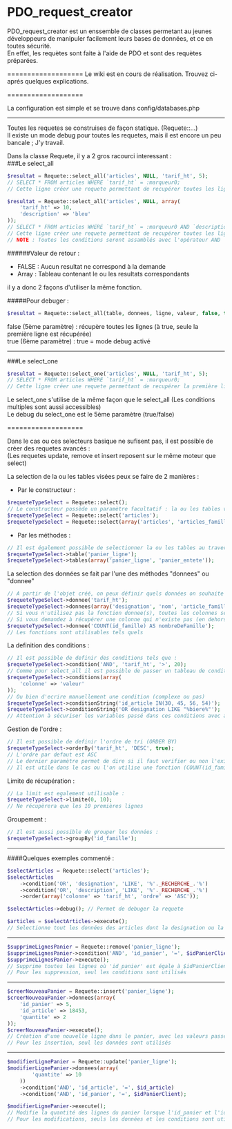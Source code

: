 PDO_request_creator
===================

PDO_request_creator est un enssemble de classes permetant au jeunes développeurs de manipuler facilement leurs bases de données, et ce en toutes sécurité.  
En effet, les requètes sont faite à l'aide de PDO et sont des requètes préparées. 

  
===================
Le wiki est en cours de réalisation. Trouvez ci-aprés quelques explications.


===================

La configuration est simple et se trouve dans config/databases.php


-------------------

Toutes les requetes se construises de façon statique. (Requete::...)     
Il existe un mode debug pour toutes les requetes, mais il est encore un peu bancale ; J'y travail.    
    
   
Dans la classe Requete, il y a 2 gros racourci interessant :    
###Le select_all   
```php
$resultat = Requete::select_all('articles', NULL, 'tarif_ht', 5);   
// SELECT * FROM articles WHERE `tarif_ht` = :marqueur0;    
// Cette ligne créer une requete permettant de recupérer toutes les lignes de la table article dont la colonne 'tarif_ht' est égale à 5
```

```php
$resultat = Requete::select_all('articles', NULL, array(    
	'tarif_ht' => 10,    
	'description' => 'bleu'    
));   
// SELECT * FROM articles WHERE `tarif_ht` = :marqueur0 AND `description` = :marqueur1;    
// Cette ligne créer une requete permettant de recupérer toutes les lignes de la table article dont la colonne 'tarif_ht' est égale a 10 ET la valeur de la colonne 'description' est bleu     
// NOTE : Toutes les conditions seront assamblés avec l'opérateur AND     
```
######Valeur de retour :
- FALSE : Aucun resultat ne correspond à la demande
- Array : Tableau contenant le ou les resultats correspondants

il y a donc 2 façons d'utiliser la même fonction.    
    
#####Pour debuger :    
```php
$resultat = Requete::select_all(table, donnees, ligne, valeur, false, true);
```
false (5ème paramètre) : récupère toutes les lignes (à true, seule la première ligne est récupérée)    
true (6ème paramètre) : true = mode debug activé    

----------------

###Le select_one

```php
$resultat = Requete::select_one('articles', NULL, 'tarif_ht', 5);    
// SELECT * FROM articles WHERE `tarif_ht` = :marqueur0;
// Cette ligne créer une requete permettant de recupérer la première ligne de la table article dont la colonne 'tarif_ht' est égale à 5
```

Le select_one s'utilise de la même façon que le select_all (Les conditions multiples sont aussi accessibles)    
Le debug du select_one est le 5ème paramètre (true/false)    

===================
    
Dans le cas ou ces selecteurs basique ne sufisent pas, il est possible de créer des requetes avancés :  
(Les requetes update, remove et insert reposent sur le même moteur que select) 

La selection de la ou les tables visées peux se faire de 2 manières :
- Par le constructeur :
```php
$requeteTypeSelect = Requete::select();
// Le constructeur possède un paramètre facultatif : la ou les tables visé.
$requeteTypeSelect = Requete::select('articles');
$requeteTypeSelect = Requete::select(array('articles', 'articles_famille'));
```

- Par les méthodes :
```php
// Il est également possible de selectionner la ou les tables au travers des fonctions table et tables
$requeteTypeSelect->table('panier_ligne');
$requeteTypeSelect->tables(array('panier_ligne', 'panier_entete'));
```

La selection des données se fait par l'une des méthodes "donnees" ou "donnee"
```php
// A partir de l'objet créé, on peux définir quels données on souhaite récuperer :
$requeteTypeSelect->donnee('tarif_ht');
$requeteTypeSelect->donnees(array('designation', 'nom', 'article_famille.id_famille'));
// Si vous n'utilisez pas la fonction donnee(s), toutes les colonnes seront alors récupéré (SELECT * ...)
// Si vous demandez à récupérer une colonne qui n'existe pas (en dehors d'une fonction), celle ci seras ignoré
$requeteTypeSelect->donnee('COUNT(id_famille) AS nombreDeFamille');
// Les fonctions sont utilisables tels quels
```

La definition des conditions :
```php
// Il est possible de definir des conditions tels que :
$requeteTypeSelect->condition('AND', 'tarif_ht', '>', 20);
// Comme pour select_all il est possible de passer un tableau de condition (Colle AND) : 
$requeteTypeSelect->conditions(array(
	'colonne' => 'valeur'
));
// Ou bien d'ecrire manuellement une condition (complexe ou pas)
$requeteTypeSelect->conditionString('id_article IN(30, 45, 56, 54)');
$requeteTypeSelect->conditionString('OR designation LIKE "%biere%"');
// Attention à sécuriser les variables passé dans ces conditions avec addslashes
```

Gestion de l'ordre :
```php
// Il est possible de definir l'ordre de tri (ORDER BY)
$requeteTypeSelect->orderBy('tarif_ht', 'DESC', true);
// L'ordre par defaut est ASC
// Le dernier paramètre permet de dire si il faut verifier ou non l'existance de la colonne
// Il est utile dans le cas ou l'on utilise une fonction (COUNT(id_famille) AS nombreDeFamille) et que l'on veux trier en fonction du resultat (nombreDeFamille)
```

Limite de récupération :
```php
// La limit est egalement utilisable :
$requeteTypeSelect->limite(0, 10);
// Ne récupèrera que les 10 premières lignes
```

Groupement :
```php
// Il est aussi possible de grouper les données :
$requeteTypeSelect->groupBy('id_famille');
```
------------------------
####Quelques exemples commenté :

```php
$selectArticles = Requete::select('articles');
$selectArticles
	->condition('OR', 'designation', 'LIKE', '%'._RECHERCHE_.'%')
	->condition('OR', 'description', 'LIKE', '%'._RECHERCHE_.'%')
	->order(array('colonne' => 'tarif_ht', 'ordre' => 'ASC'));

$selectArticles->debug(); // Permet de debuger la requete

$articles = $selectArticles->execute();
// Selectionne tout les données des articles dont la designation ou la description contient la constante _RECHERCHE_ et tri les resultats par tarif_ht croissant
```

------------------------

```php
$supprimeLignesPanier = Requete::remove('panier_ligne');
$supprimeLignesPanier->condition('AND', 'id_panier', '=', $idPanierClient);
$supprimeLignesPanier->execute();
// Supprime toutes les lignes où 'id_panier' est égale à $idPanierClient dans la tables panier_ligne
// Pour les suppression, seul les conditions sont utilisés
```

-----------------------

```php
$creerNouveauPanier = Requete::insert('panier_ligne');
$creerNouveauPanier->donnees(array(
	'id_panier' => 5,
	'id_article' => 18453,
	'quantite' => 2
));
$creerNouveauPanier->execute();
// Création d'une nouvelle ligne dans le panier, avec les valeurs passé dans les variables
// Pour les insertion, seul les données sont utilisés
```

----------------------

```php
$modifierLignePanier = Requete::update('panier_ligne');
$modifierLignePanier->donnees(array(
		'quantite' => 10
	))
	->condition('AND', 'id_article', '=', $id_article)
	->condition('AND', 'id_panier', '=', $idPanierClient);

$modifierLignePanier->execute();
// Modifie la quantité des lignes du panier lorsque l'id_panier et l'id_article sont égales à ceux passés
// Pour les modifications, seuls les données et les conditions sont utilisé
```
